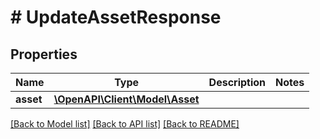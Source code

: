 # # UpdateAssetResponse

## Properties

Name | Type | Description | Notes
------------ | ------------- | ------------- | -------------
**asset** | [**\OpenAPI\Client\Model\Asset**](Asset.md) |  |

[[Back to Model list]](../../README.md#models) [[Back to API list]](../../README.md#endpoints) [[Back to README]](../../README.md)
